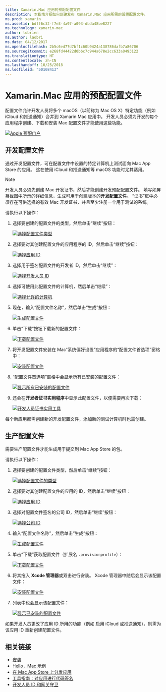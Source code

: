 ```yaml
---
title: Xamarin.Mac 应用的预配配置文件
description: 本指南介绍如何创建发布 Xamarin.Mac 应用所需的设置配置文件。
ms.prod: xamarin
ms.assetid: bdff6c32-f7e3-4a97-a093-dbda48be8227
ms.technology: xamarin-mac
author: lobrien
ms.author: laobri
ms.date: 04/12/2017
ms.openlocfilehash: 2b5c6ed77d7bf1c60b9424a138786dafb7a86706
ms.sourcegitcommit: e268fd44422d0bbc7c944a678e2cc633a0493122
ms.translationtype: HT
ms.contentlocale: zh-CN
ms.lasthandoff: 10/25/2018
ms.locfileid: "50108413"
---
```

# <a name="provisioning-profiles-for-xamarinmac-apps"></a>Xamarin.Mac 应用的预配配置文件

配置文件允许开发人员将多个 macOS（以前称为 Mac OS X）特定功能（例如 iCloud 和推送通知）合并到 Xamarin.Mac 应用中。 开发人员必须为开发的每个应用程序创建、下载和安装 Mac 配置文件才能使用这些功能。

[![](profiles-images/certif13.png "Apple 预配门户")](profiles-images/certif13.png#lightbox)

<a name="Development_Provisioning_Profile" />

## <a name="development-provisioning-profile"></a>开发配置文件

通过开发配置文件，可在配置文件中设置的特定计算机上测试面向 Mac App Store 的应用。 这在使用 iCloud 和推送通知等 macOS 功能时尤其适用。

> [!NOTE]
> 开发人员必须先创建 Mac 开发证书，然后才能创建开发预配配置文件。 填写如屏幕截图中所示的详细信息，生成可用于创建版本的**开发配置文件**。 “证书”框中必须存在可供选择的有效 Mac 开发证书，并且至少注册一个用于测试的系统。

请执行以下操作：

1. 选择要创建的配置文件的类型，然后单击“继续”按钮： 

     [![](profiles-images/certif14.png "选择配置文件类型")](profiles-images/certif14.png#lightbox)
2. 选择要对其创建配置文件的应用程序的 ID，然后单击“继续”按钮： 

     [![](profiles-images/certif15.png "选择应用 ID")](profiles-images/certif15.png#lightbox)
3. 选择用于签名配置文件的开发者 ID，然后单击“继续”： 

     [![](profiles-images/certif16.png "选择开发人员 ID")](profiles-images/certif16.png#lightbox)
4. 选择可使用此配置文件的计算机，然后单击“继续”： 

     [![](profiles-images/certif17.png "选择允许的计算机")](profiles-images/certif17.png#lightbox)
5. 现在，输入“配置文件名称”，然后单击“生成”按钮： 

     [![](profiles-images/certif18.png "生成配置文件")](profiles-images/certif18.png#lightbox)
6. 单击“下载”按钮下载新的配置文件： 

     [![](profiles-images/certif19.png "下载配置文件")](profiles-images/certif19.png#lightbox)
7. 将开发配置文件安装在 Mac“系统偏好设置”应用程序的“配置文件首选项”窗格中： 

     [![](profiles-images/certif20.png "安装配置文件")](profiles-images/certif20.png#lightbox)
8. “配置文件首选项”窗格中会显示所有已安装的配置文件： 

     [![](profiles-images/image47.png "显示所有已安装的配置文件")](profiles-images/image47.png#lightbox)
9. 还会在**开发者证书实用程序**中显示此配置文件，以便需要再次下载： 

     [![](profiles-images/image48.png "开发人员证书实用工具")](profiles-images/image48.png#lightbox)

每个新应用都需创建新的开发配置文件，添加新的测试计算机时也需创建。

<a name="Production_Provisioning_Profile" />

## <a name="production-provisioning-profile"></a>生产配置文件

需要生产配置文件才能生成用于提交到 Mac App Store 的包。

请执行以下操作：

1. 选择要创建的配置文件类型，然后单击“继续”按钮： 

    [![](profiles-images/certif21.png "选择配置文件的类型")](profiles-images/certif21.png#lightbox)
2. 选择要对其创建配置文件的应用的 ID，然后单击“继续”按钮： 

    [![](profiles-images/certif15.png "选择应用 ID")](profiles-images/certif15.png#lightbox)
3. 选择对配置文件签名的公司 ID，然后单击“继续”按钮： 

    [![](profiles-images/certif23.png "选择公司 ID")](profiles-images/certif23.png#lightbox)
4. 输入“配置文件名称”，然后单击“生成”按钮： 

    [![](profiles-images/certif24.png "生成配置文件")](profiles-images/certif24.png#lightbox)
5. 单击“下载”获取配置文件（扩展名 `.provisionprofile`）： 

    [![](profiles-images/certif25.png "下载配置文件")](profiles-images/certif25.png#lightbox)
6. 将其拖入 **Xcode 管理器**或双击进行安装。 Xcode 管理器中随后会显示该配置文件： 

    [![](profiles-images/image51.png "安装配置文件")](profiles-images/image51.png#lightbox)
7. 列表中也会显示该配置文件： 

    [![](profiles-images/certif26.png "显示已安装的配置文件")](profiles-images/certif26.png#lightbox)


如果开发人员更改了应用 ID 所用的功能（例如 启用 iCloud 或推送通知），则需为该应用 ID 重新创建配置文件。

## <a name="related-links"></a>相关链接

- [安装](~//mac/get-started/installation.md)
- [Hello，Mac 示例](~//mac/get-started/hello-mac.md)
- [在 Mac App Store 上分发应用](https://developer.apple.com/devcenter/mac/checklist/)
- [工具指南：对应用进行代码签名](https://developer.apple.com/library/mac/#documentation/ToolsLanguages/Conceptual/OSXWorkflowGuide/CodeSigning/CodeSigning.html)
- [开发人员 ID 和网关守卫](https://developer.apple.com/resources/developer-id/)
